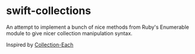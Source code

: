 swift-collections
=================

An attempt to implement a bunch of nice methods from Ruby's Enumerable module to give nicer collection manipulation syntax. 

Inspired by [Collection-Each](https://github.com/oarrabi/Collection-Each)
